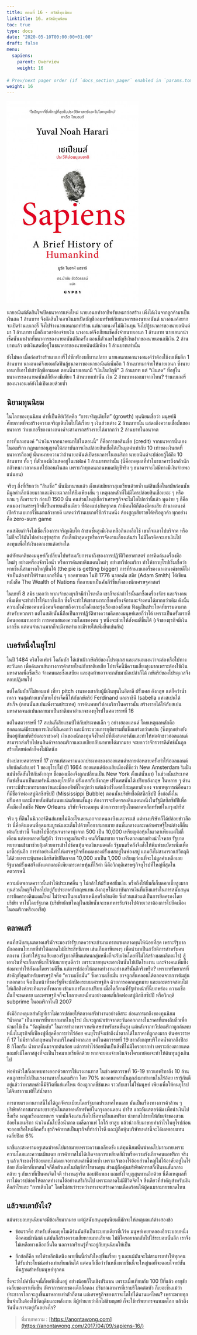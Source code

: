 ```yaml
---
title: ตอนที่ 16 - สวัสดีทุนนิยม
linktitle: 16. สวัสดีทุนนิยม 
toc: true
type: docs
date: "2020-05-10T00:00:00+01:00"
draft: false
menu:
  sapiens:
    parent: Overview
    weight: 16

# Prev/next pager order (if `docs_section_pager` enabled in `params.toml`)
weight: 16
---
```

![](https://github.com/dragon-library/markdown/raw/master/Library/content/book/homo-sapiens/img/cover-sapiens.jpg)

นายอนันต์ตัดสินใจเปิดธนาคารแห่งใหม่ นายเอนกทำอาชีพรับเหมาก่อสร้าง เพิ่งได้เงินจากลูกค้ามาเป็นเงินสด 1 ล้านบาท จึงตัดสินใจเอาเงินมาเปิดบัญชีออมทรัพย์กับธนาคารของนายอนันต์ นางอนงค์อยากจะเปิดร้านเบเกอรี่ จึงไปจ้างนายเอนกมาทำร้าน แต่นางอนงค์ไม่มีเงินทุน จึงไปกู้ธนาคารของนายอนันต์มา 1 ล้านบาท เมื่อถึงเวลาต้องจ่ายเงิน นางอนงค์จึงเขียนเช็คสั่งจ่ายนายเอนก 1 ล้านบาท นายเอนกนำเช็คนั้นมาฝากที่ธนาคารของนายอนันต์อีกครั้ง ตอนนี้ตัวเลขในบัญชีเงินฝากของนายเอนกมีเงิน 2 ล้านบาทแล้ว แต่เงินสดที่อยู่ในธนาคารของนายอนันต์มีเพียง 1 ล้านบาทเท่านั้น

ยังไม่พอ เมื่อก่อสร้างร้านเบเกอรี่ไปซักพักงบก็บานปลาย นายเอนกบอกนางอนงค์ว่าต้องใช้งบเพิ่มอีก 1 ล้านบาท นางอนงค์จึงยอมกัดฟันกู้ธนาคารของนายอนันต์เพิ่มอีก 1 ล้านบาทมาจ่ายให้นายเอนก ซึ่งนายเอนกก็เอาไปเข้าบัญชีตามเคย ตอนนี้นายเอนกมี “เงินในบัญชี” 3 ล้านบาท แต่ “เงินสด” ที่อยู่ในธนาคารของนายอนันต์ก็ยังคงมีเพียง 1 ล้านบาทเท่านั้น เงิน 2 ล้านบาทงอกมาจากไหน? ร้านเบเกอรี่ของนางอนงค์ยังไม่เปิดเลยด้วยซ้ำ


## นิยามทุนนิยม

ในโลกของทุนนิยม คำที่เป็นคีย์เวิร์ดคือ “การเจริญเติบโต” (growth) ทุนนิยมเชื่อว่า มนุษย์มีศักยภาพที่จะสร้างความเจริญเติบโตไปได้เรื่อย ๆ เงินส่วนต่าง 2 ล้านบาทนั้น แสดงถึงความเชื่อมั่นของธนาคาร ว่าเบเกอรี่ของนางอนงค์จะสามารถสร้างรายได้มากกว่า 2 ล้านบาทในอนาคต

การที่นางอนงค์ “นำเงินจากอนาคตมาใช้ในตอนนี้” ก็คือการขอสินเชื่อ (credit) จากธนาคารนั่นเอง ในอเมริกา กฎหมายอนุญาตให้สถาบันการเงินปล่อยสินเชื่อได้เป็นมูลค่าเท่ากับ 10 เท่าของเงินสดที่ธนาคารถืออยู่ นั่นหมายความว่าถ้านายอนันต์เปิดธนาคารในอเมริกา นายอนันต์จะปล่อยกู้ได้ถึง 10 ล้านบาท ทั้ง ๆ ที่ตัวเองมีเงินสดอยู่ในเซฟแค่ 1 ล้านบาทเท่านั้น (นี่คือเหตุผลที่ทำไมธนาคารถึงกลัวนักกลัวหนาเวลาคนแห่ไปถอนเงินสด เพราะถ้าทุกคนถอนหมดบัญชีจริง ๆ ธนาคารจะไม่มีทางมีเงินจ่ายพอแน่นอน)

จริงๆ สิ่งที่เรียกว่า “สินเชื่อ” นั้นมีมานานแล้ว ตั้งแต่สมัยชาวสุเมเรียนด้วยซ้ำ แต่สินเชื่อในสมัยก่อนนั้น มีมูลค่าเล็กน้อยมากและมีระยะเวลาให้ยืมเพียงสั้น ๆ เหตุผลหลักที่ไม่มีใครปล่อยสินเชื่อเยอะ ๆ หรือนาน ๆ ก็เพราะว่า ก่อนปี 1500 นั้น คนส่วนใหญ่เชื่อว่าเศรษฐกิจจะไม่โตไปกว่านี้แล้ว พูดง่าย ๆ ก็คือคนมองว่าเศรษฐกิจนี้เป็นพายแค่ชิ้นเดียว ที่ต้องแบ่งกันทุกคน ถ้ามีคนได้ก็ต้องมีคนเสีย ถ้านางอนงค์เปิดร้านเบเกอรี่ขึ้นมาแล้วขายดี แสดงว่าร้านเบเกอรี่อีกร้านหนึ่ง ต้องสูญเสียรายได้หรือลูกค้า ทุกอย่างคือ zero-sum game

คนสมัยเก่าจึงไม่เชื่อเรื่องการเจริญเติบโต ถ้าชนชั้นสูงมีเงินเหลือกินเหลือใช้ เขาก็จะเอาไปบริจาค หรือไม่ก็จะใช้มันไปอย่างสุรุ่ยสุร่าย กับเสื้อผ้าสุดหรูหรือการจัดงานเลี้ยงเต้นรำ ไม่มีใครคิดจะเอาเงินไปลงทุนเพื่อให้เงินงอกเงยแต่อย่างใด

แต่ทัศนคติของมนุษย์ก็เปลี่ยนไปพร้อมกับการมาถึงของการปฏิวัติวิทยาศาสตร์ การคิดค้นเครื่องมือใหม่ๆ อย่างเครื่องจักรไอน้ำ หรือการค้นพบดินแดนใหม่ๆ อย่างทวีปอเมริกา ทำให้ชาวยุโรปเริ่มเชื่อว่าพายชิ้นนี้สามารถใหญ่ขึ้นได้ (the pie is getting bigger) การที่ร้านเบเกอรี่ของนางอนงค์ขายดีไม่จำเป็นต้องทำให้ร้านเบเกอรี่อื่น ๆ ยอดขายตก ในปี 1776 นายอดัม สมิธ (Adam Smith) ได้เขียนหนังสือ The Wealth of Nations ที่กลายมาเป็นคัมภีร์ขึ้นหิ้งของนักเศรษฐศาสตร์

ในบทที่ 8 สมิธ บอกว่า หากเจ้าของธุรกิจมีกำไรเหลือ เขาก็จะนำกำไรนั้นมาซื้อเครื่องจักร และจ้างคนเพิ่มเพื่อจะทำกำไรให้มากขึ้นอีก ซึ่งก็จะทำให้เขาสามารถซื้อเครื่องจักรและจ้างคนได้มากกว่าเดิม ดังนั้นความมั่งคั่งของคนหนึ่งคนจึงหมายถึงความมั่งคั่งและรุ่งเรืองของสังคม ฟังดูเป็นประโยคที่ธรรมดามากสำหรับพวกเรา แต่ในสมัยนั้นนี่ถือเป็นการปฏิวัติทางความคิดของมนุษย์เลยก็ว่าได้ เพราะเป็นครั้งแรกที่มีคนออกมาบอกว่า การตอบสนองความโลภของคน ๆ หนึ่งจะช่วยให้สังคมดีขึ้นได้ (เจ้าของธุรกิจมีเงินมากขึ้น แต่คนจำนวนมากก็จะมีงานทำและมีรายได้เพิ่มขึ้นเช่นกัน)

## เบอร์หนึ่งในยุโรป

ในปี 1484 คริสโตเฟอร์ โคลัมบัส ได้เข้าเฝ้ากษัตริย์ของโปรตุเกส และเสนอแผนว่าจะล่องเรือไปทางตะวันตก เพื่อค้นหาเส้นทางการค้าสายใหม่กับชาติเอเชีย โปรเจ็คนี้มีความเสี่ยงสูงมากเพราะต้องใช้เงินมหาศาลเพื่อซื้อเรือ จ้างคนและซื้อเสบียง และสุดท้ายอาจจะกลับมามือเปล่าก็ได้ กษัตริย์ของโปรตุเกสจึงตอบปฏิเสธไป

แต่โคลัมบัสก็ไม่ยอมแพ้ เที่ยว pitch งานของเขากับผู้มีเงินทุนในอิตาลี ฝรั่งเศส
อังกฤษ แต่ก็คว้าน้ำเหลว จนสุดท้ายเขาก็ขายโปรเจ็คนี้ให้กับกษัตริย์ Ferdinand และราชินี Isabella แห่งสเปนได้สำเร็จ (ตอนนั้นสเปนเพิ่งรวมประเทศ) การค้นพบทวีปอเมริกาในคราวนั้น สร้างรายได้ให้กับสเปนมหาศาลจนสเปนกลายมาเป็นชาติมหาอำนาจของยุโรปในศตวรรษที่ 16

แต่ในศตวรรษที่ 17 สเปนก็เสียแชมป์ให้กับประเทศเล็ก ๆ อย่างฮอลแลนด์ โดยเหตุผลหลักคือฮอลแลนด์มีระบบการเงินที่มั่นคงกว่า และมีกระบวนการยุติธรรมที่แข็งแกร่งกว่าสเปน (ซึ่งทุกอย่างยังขึ้นอยู่กับกษัตริย์และราชวงศ์) เงินของนักลงทุนจึงไหลไปที่อัมสเตอร์ดัมและทำให้พ่อค้าชาวฮอลแลนด์สามารถส่งเรือไปขนสินค้าจากอเมริกาและเอเชียกลับมาขายได้มากมาย จะบอกว่าจักรวรรดิดัทช์นั้นถูกสร้างโดยพ่อค้าก็คงไม่ผิดนัก

ช่วงปลายศตวรรษที่ 17 การแพ้สงครามนอกประเทศของฮอลแลนด์หลายต่อหลายครั้งทำให้ฮอลแลนด์เสียบัลลังก์เบอร์ 1 ของยุโรปไป (ปี 1664 ฮอลแลนด์ต้องเสียเมืองที่ชื่อว่า New Amsterdam ริมฝั่งแม่น้ำฮัดสันให้กับอังกฤษ ชื่อของเมืองจึงถูกเปลี่ยนเป็น New York ตั้งแต่นั้นมา) ในช่วงนั้นประเทศที่แข่งขึ้นมาเป็นเบอร์หนึ่งของยุโรปคือ ฝรั่งเศสกับอังกฤษ ฝรั่งเศสนั้นได้เปรียบอังกฤษ ในหลาย ๆ ด้านเพราะมีประชากรมากกว่าและมีกองทัพที่ใหญ่กว่า แต่แล้วฝรั่งเศสก็สะดุดขาตัวเอง จากเหตุการณ์อื้อฉาวที่มีชื่อว่าฟองสบู่มิสซิสซิปปี (Mississippi Bubble) ตอนนั้นบริษัทชื่อมิสซิสซิปปี ซึ่งก่อตั้งในฝรั่งเศส และมีสายสัมพันธ์แนบแน่นกับชนชั้นสูง ต้องการจะยึดครองดินแดนหนึ่งในรัฐมิสซิสซิปปีเพื่อตั้งเมืองใหม่ชื่อ New Orleans บริษัทจึงระดมทุน ด้วยการขายหุ้นในตลาดหลักทรัพย์ในกรุงปารีส

จริง ๆ ที่ดินในนิวออร์ลีนส์แทบไม่มีอะไรเลยนอกจากหนองบึงและจระเข้ แต่ทางบริษัทก็ได้ปล่อยข่าวลือว่า นี่คือดินแดนที่อุดมสมบูรณ์และเต็มไปด้วยโอกาสมากมาย ชนชั้นกลางและเหล่าเศรษฐีใหม่ต่างก็ตื่นเต้นกับข่าวนี้ จึงเข้าไปซื้อหุ้นจนราคาพุ่งจาก 500 เป็น 10,000 เหรียญต่อหุ้นในเวลาเพียงแค่ไม่กี่เดือน แต่พอตลาดเริ่มรู้ตัว ว่าราคาสูงเกินจริง คนก็เริ่มเทขาย ราคาจึงตกลงมาอย่างน่าใจหาย รัฐบาลพยายามเข้ามาช่วยอุ้มด้วยการเข้าไปช้อนหุ้นจนเงินหมดคลัง รัฐมนตรีคลังจึงสั่งให้พิมพ์ธนบัตรเพิ่มเพื่อมาซื้อหุ้นอีก การทำอย่างนี้ทำให้เศรษฐกิจทั้งหมดของฝรั่งเศสอยู่ในฟองสบู่ แถมยังไม่สามารถแก้วิกฤติได้ด้วยเพราะหุ้นของมิสซิสซิปปีตกจาก 10,000 มาเป็น 1,000 เหรียญก่อนที่จะไม่มูลค่าเหลือเลย รัฐบาลฝรั่งเศสจึงถังแตกและมีเพียงกระดาษหุ้นที่ไร้ค่า นี่คือวิกฤติเศรษฐกิจยุโรปที่ใหญ่ที่สุดในศตวรรษนี้

ความผิดพลาดคราวนั้นทำให้ประเทศอื่น ๆ ไม่กล้าให้ฝรั่งเศสยืมเงิน หรือถึงให้ยืมก็เก็บดอกเบี้ยสูงมาก ทุนส่วนใหญ่จึงไหลไปอยู่กับประเทศอังกฤษแทน อังกฤษใช้สถาบันการเงินที่แข็งแกร่งในการสนับสนุนการยึดครองดินแดนใหม่ ไม่ว่าจะเป็นอเมริกาเหนือหรืออินเดีย ซึ่งล้วนแล้วแต่เป็นการยึดครองโดยบริษัท หาใช่โดยรัฐบาล (บริษัทยักษ์ใหญ่ในสมัยนั้นจะขนทหารรับจ้างไปด้วยเวลาต้องการไปยึดเมืองในอเมริกาหรือเอเชีย)



## **ตลาดเสรี**

คนที่สนับสนุนตลาดเสรีมักจะมองว่ารัฐบาลควรจะเข้ามาแทรกแซงตลาดทุนให้น้อยที่สุด เพราะรัฐบาล มักออกนโยบายที่ทำให้ตลาดไม่มีประสิทธิภาพ เช่นเก็บภาษีแพงๆ เพื่อนำมาเป็นสวัสดิการสำหรับคนตกงาน (ซึ่งทำให้ฐานเสียงของรัฐบาลดีขึ้นแต่คนกลุ่มหนึ่งก็จะรับเงินโดยที่ไม่ได้สร้างผลผลิตอะไร) สู้เอาเงินที่จะเก็บภาษีมาไว้กับนายทุนดีกว่า เพราะนายทุนจะเอาเงินนั้นไปเปิดโรงงาน และจ้างคนเพิ่มซึ่งย่อมจะทำให้สังคมโดยรวมดีขึ้น แต่การปล่อยให้ตลาดทำงานอย่างเสรีนั้นดีจริงหรือ? เพราะทรัพยากรที่สำคัญที่สุดสำหรับเศรษฐกิจคือ “ความเชื่อมั่น” ซึ่งความเชื่อมั่น อาจถูกสั่นคลอนได้ตลอดจากการต้มตุ๋นหลอกลวง จึงเป็นหน้าที่ของรัฐที่จะปกป้องระบบเศรษฐกิจ ด้วยการออกกฎหมาย และและตรวจสอบไม่ให้เสือสิงห์กระทิงแรดทั้งหลาย เข้ามาเอารัดเอาเปรียบ เมื่อใดก็ตามที่รัฐทำหน้าที่นี้บกพร่อง ความเชื่อมั่นก็จะหดหาย และเศรษฐกิจก็จะโกลาหลเหมือนอย่างตอนที่เกิดฟองสบู่มิสซิสซิปปี หรือวิกฤติ subprime ในอเมริกาในปี 2007

ยังมีอีกเหตุผลสำคัญที่เราไม่ควรปล่อยให้ตลาดเสรีทำงานอย่างอิสระ ก่อนการมาถึงของทุนนิยม “น้ำตาล” เป็นอาหารที่หายากมากในยุโรป มันจะถูกนำเข้าจากตะวันออกกลางในราคาที่แพงลิบลิ่วเพื่อนำมาใช้เป็น “วัตถุดิบลับ” ในการทำอาหารจานพิเศษสำหรับชนชั้นสูง แต่หลังจากทวีปอเมริกาถูกค้นพบ หนึ่งในธุรกิจที่เฟื่องฟูที่สุดคือการทำไร่อ้อย คนยุโรปจึงเข้าถึงน้ำตาลได้ในราคาที่ถูกลงมาก ต้นศตวรรษที่ 17 ไม่มีชาวอังกฤษคนไหนบริโภคน้ำตาลเลย แต่ในศตวรรษที่ 19 ชาวอังกฤษบริโภคน้ำตาลถึงปีละ 8 กิโลกรัม น้ำตาลนั้นมาจากต้นอ้อย แต่การทำไร่อ้อยนั้นเป็นสิ่งที่ไม่มีใครอยากทำ เพราะต้องตากแดดแถมยังมีโอกาสสูงที่จะเป็นโรคมาเลเรียอีกด้วย หากจะยอมจ่ายเงินจ้างใครมาย่อมจะทำให้ต้นทุนสูงเกินไป

พ่อค้าหัวใสก็เลยพบทางออกด้วยการใช้แรงงานทาส ในช่วงศตวรรษที่ 16-19 ชาวแอฟริกาถึง 10 ล้านคนถูกขายไปเป็นแรงงานทาสในอเมริกา โดย 70% ของคนเหล่านั้นถูกส่งมาทำงานในไร่อ้อย เรารู้กันดีอยู่แล้วว่าทาสเหล่านี้มีชีวิตที่แย่แค่ไหน ต้องถูกกดขี่ข่มเหง ราวกับเขาไม่ใช่มนุษย์ เพียงเพื่อให้คนยุโรปได้จิบชากาแฟที่ใส่น้ำตาล

การขายแรงงานทาสนี้ไม่ได้ถูกจัดระเบียบโดยรัฐบาลประเทศไหนเลย มันเป็นเรื่องทางการค้าล้วน ๆ บริษัทค้าทาสมากมายขายหุ้นในตลาดหลักทรัพย์ในกรุงลอนดอน ปารีส และอัมเสตอร์ดัม เพื่อนำเงินไปซื้อเรือ หาลูกเรือและทหาร จากนั้นจึงแล่นเรือไปซื้อทาสในแอฟริกา นำทาสไปขายให้กับเจ้าของสวนอ้อยในอเมริกา นำเงินนั้นไปซื้อน้ำตาล เมล็ดกาแฟ โกโก้ ยาสูบ แล้วนำกลับมาขายทำกำไรในยุโรปก่อนจะออกเรือใหม่อีกครั้ง ธุรกิจค้าทาสเป็นธุรกิจที่ทำกำไรดี และผู้ถือหุ้นบริษัทเหล่านี้จะได้ผลตอบแทนเฉลี่ยปีละ 6%

นาซีและสงครามครูเสดฆ่าคนไปมากมายเพราะความเกลียดชัง แต่ทุนนิยมนั้นฆ่าคนไปมากมายเพราะความโลภและความเมินเฉย การค้าทาสไม่ได้เกิดจากการเหยียดสีผิวหรือความรังเกียจคนแอฟริกา จริง ๆ แล้วเจ้าของไร่อ้อยแทบไม่เคยเจอทาสเหล่านี้ด้วยซ้ำ เพราะเจ้าของไร่อ้อยส่วนใหญ่ไม่ได้อาศัยอยู่ในไร่อ้อย สิ่งเดียวที่เขาสนใจก็คือตัวเลขในบัญชีกำไรขาดทุน ส่วนผู้ถือหุ้นบริษัทค้าทาสก็เป็นชนชั้นกลางคล้าย ๆ กับเราที่เป็นคนจิตใจดี ทำงานสุจริต ชอบฟังเพลง แถมยังใจบุญสุนทานอีกด้วย นี่คือเหตุผลที่เราไม่ควรปล่อยให้ตลาดทำงานได้อย่างเสรีเกินไป เพราะตลาดไม่มีชีวิตจิตใจ สิ่งเดียวที่สำคัญสำหรับมันคือกำไรและ “การเติบโต” โดยไม่สนว่าระหว่างทางจะสร้างความเดือดร้อนให้ผู้คนมากมายขนาดไหน


## **แล้วจะเอายังไง?**

แม้นระบอบทุนนิยมจะมีข้อเสียมากมาย แต่ผู้สนับสนุนทุนนิยมก็มักจะให้เหตุผลแก้ต่างสองข้อ

- ข้อแรกคือ สำหรับสังคมยุคโมเดิร์นมันยังเป็นระบอบเดียวที่เวิร์ค มนุษย์เคยทดลองอีกระบอบหนึ่งคือคอมมิวนิสต์ แต่มันก็สร้างความเสียหายมากเสียจน ไม่มีใครอยากกลับไปใช้ระบอบนั้นอีก เราจึงไม่เหลือทางเลือกอื่นใด นอกจากเรียนรู้ที่จะอยู่กับทุนนิยมให้เป็น

- อีกข้อก็คือ ขอให้รออีกนิดนึง พายชิ้นนี้กำลังใหญ่ขึ้นเรื่อย ๆ และแม้มันจะไม่สามารถทำให้ทุกคน ได้รับประโยชน์อย่างเท่าเทียมกันได้ แต่คนก็เชื่อว่าวันหนึ่งพายชิ้นนี้จะใหญ่พอที่จะตอบโจทย์ขั้นพื้นฐานสำหรับมนุษย์ทุกคน

ซึ่งจะว่าไปคำชี้แจงนี้ก็พอฟังขึ้นอยู่ อย่างน้อยก็ในเชิงปริมาณ เพราะเมื่อเทียบกับ 100 ปีที่แล้ว อายุขัยเฉลี่ยของเราเพิ่มขึ้น อัตราการตายของเด็กก็ลดลง ปริมาณอาหารที่เราบริโภคต่อหัว ก็เยอะขึ้นแม้ว่าประชากรโลกจะสูงขึ้นมาหลายเท่าตัวก็ตาม แต่เศรษฐกิจของเราจะโตไปได้นานแค่ไหน? เพราะพายทุกชิ้นจำเป็นต้องใช้วัตถุดิบและพลังงาน มีผู้ทำนายว่าอีกไม่ช้ามนุษย์ ก็จะใช้ทรัพยากรจนหมดโลก แล้วถึงวันนั้นเราจะอยู่กันอย่างไร?

> ที่มาบทความ : [https://anontawong.com](https://anontawong.com/2017/04/09/sapiens-16/)
